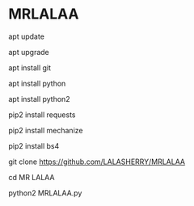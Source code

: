# MRLALAA
apt update

apt upgrade

apt install git

apt install python

apt install python2

pip2 install requests

pip2 install mechanize

pip2 install bs4

git clone https://github.com/LALASHERRY/MRLALAA

cd MR LALAA

python2 MRLALAA.py
